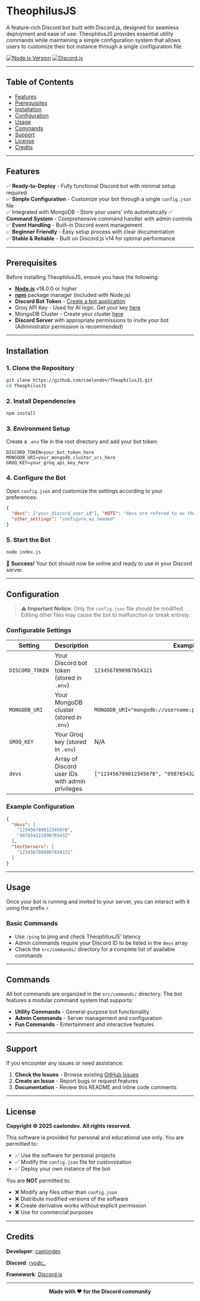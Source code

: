 # TheophilusJS

A feature-rich Discord bot built with Discord.js, designed for seamless deployment and ease of use. TheophilusJS provides essential utility commands while maintaining a simple configuration system that allows users to customize their bot instance through a single configuration file.

[![Node.js Version](https://img.shields.io/badge/node-%3E%3D18.0.0-brightgreen)](https://nodejs.org/)
[![Discord.js](https://img.shields.io/badge/discord.js-v14-blue)](https://discord.js.org/)

---

## Table of Contents

- [Features](#features)
- [Prerequisites](#prerequisites)
- [Installation](#installation)
- [Configuration](#configuration)
- [Usage](#usage)
- [Commands](#commands)
- [Support](#support)
- [License](#license)
- [Credits](#credits)

---

## Features

✅ **Ready-to-Deploy** - Fully functional Discord bot with minimal setup required  
✅ **Simple Configuration** - Customize your bot through a single `config.json` file  
✅ Integrated with MongoDB - Store your users' info automatically
✅ **Command System** - Comprehensive command handler with admin controls  
✅ **Event Handling** - Built-in Discord event management  
✅ **Beginner Friendly** - Easy setup process with clear documentation    
✅ **Stable & Reliable** - Built on Discord.js v14 for optimal performance

---

## Prerequisites

Before installing TheophilusJS, ensure you have the following:

- **[Node.js](https://nodejs.org/)** v18.0.0 or higher
- **[npm](https://www.npmjs.com/get-npm)** package manager (included with Node.js)
- **Discord Bot Token** - [Create a bot application](https://discord.com/developers/applications)
- Groq API Key - Used for AI logic. Get your key [here](https://console.groq.com)
- MongoDB Cluster - Create your cluster [here](cloud.mongodb.com)
- **Discord Server** with appropriate permissions to invite your bot (Administrator permission is recommended)

---

## Installation

### 1. Clone the Repository
```bash
git clone https://github.com/caelondev/TheophilusJS.git
cd TheophilusJS
```

### 2. Install Dependencies
```bash
npm install
```

### 3. Environment Setup
Create a `.env` file in the root directory and add your bot token:
```env
DISCORD_TOKEN=your_bot_token_here
MONGODB_URI=your_mongodb_cluster_uri_here
GROQ_KEY=your_groq_api_key_here
```

### 4. Configure the Bot
Open `config.json` and customize the settings according to your preferences:
```json
{
  "devs": ["your_discord_user_id"], "NOTE": "devs are refered to as the bot admin(s)",
  "other_settings": "configure_as_needed"
}
```

### 5. Start the Bot
```bash
node index.js
```

🎉 **Success!** Your bot should now be online and ready to use in your Discord server.

---

## Configuration

> ⚠️ **Important Notice**: Only the `config.json` file should be modified. Editing other files may cause the bot to malfunction or break entirely.

### Configurable Settings

| Setting | Description | Example |
|---------|-------------|---------|
| `DISCORD_TOKEN` | Your Discord bot token (stored in `.env`) | `1234567890987654321` |
| `MONGODB_URI` | Your MongoDB cluster (stored in `.env`) | `MONGODB_URI="mongodb://username:password@host:port/database"`
| `GROQ_KEY` | Your Groq key (stored in `.env`) | N/A |
| `devs` | Array of Discord user IDs with admin privileges | `["123456789012345678", "098765432123456789"]` |

### Example Configuration
```json
{
  "devs": [
    "123456789012345678",
    "987654321098765432"
  ],
  "testServers": [
    "1234567890987654321"
  ]
}
```

---

## Usage

Once your bot is running and invited to your server, you can interact with it using the prefix `/`

### Basic Commands
- Use `/ping` to ping and check TheophilusJS' latency
- Admin commands require your Discord ID to be listed in the `devs` array
- Check the `src/commands/` directory for a complete list of available commands

---

## Commands

All bot commands are organized in the `src/commands/` directory. The bot features a modular command system that supports:

- **Utility Commands** - General-purpose bot functionality
- **Admin Commands** - Server management and configuration
- **Fun Commands** - Entertainment and interactive features

---

## Support

If you encounter any issues or need assistance:

1. **Check the Issues** - Browse existing [GitHub Issues](https://github.com/caelondev/TheophilusJS/issues)
2. **Create an Issue** - Report bugs or request features
3. **Documentation** - Review this README and inline code comments

---

## License

**Copyright © 2025 caelondev. All rights reserved.**

This software is provided for personal and educational use only. You are permitted to:
- ✅ Use the software for personal projects
- ✅ Modify the `config.json` file for customization
- ✅ Deploy your own instance of the bot

You are **NOT** permitted to:
- ❌ Modify any files other than `config.json`
- ❌ Distribute modified versions of the software
- ❌ Create derivative works without explicit permission
- ❌ Use for commercial purposes

---

## Credits

**Developer**: [caelondev](https://github.com/caelondev)  

**Discord**: [ryodc_](https://discord.com/users/1264839050427367570)

**Framework**: [Discord.js](https://discord.js.org/)  

---

<div align="center">
  <strong>Made with ❤️ for the Discord community</strong>
</div>
